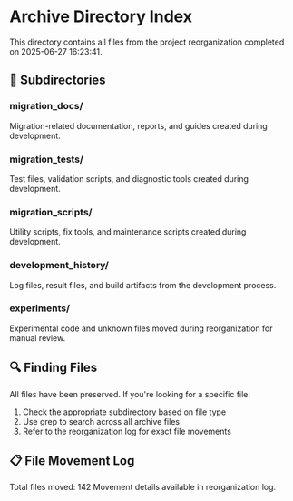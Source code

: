 # Archive Directory Index

This directory contains all files from the project reorganization completed on 2025-06-27 16:23:41.

## 📁 Subdirectories

### migration_docs/
Migration-related documentation, reports, and guides created during development.

### migration_tests/ 
Test files, validation scripts, and diagnostic tools created during development.

### migration_scripts/
Utility scripts, fix tools, and maintenance scripts created during development.

### development_history/
Log files, result files, and build artifacts from the development process.

### experiments/
Experimental code and unknown files moved during reorganization for manual review.

## 🔍 Finding Files

All files have been preserved. If you're looking for a specific file:
1. Check the appropriate subdirectory based on file type
2. Use grep to search across all archive files
3. Refer to the reorganization log for exact file movements

## 📋 File Movement Log

Total files moved: 142
Movement details available in reorganization log.
